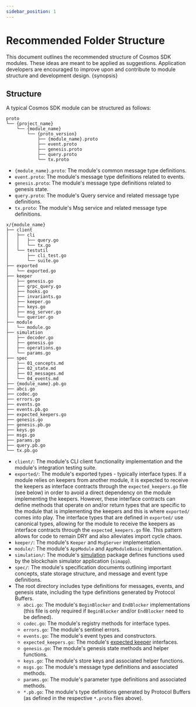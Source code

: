 ```yaml
---
sidebar_position: 1
---
```


# Recommended Folder Structure

This document outlines the recommended structure of Cosmos SDK modules. These ideas are meant to be applied as suggestions. Application developers are encouraged to improve upon and contribute to module structure and development design. {synopsis}

## Structure

A typical Cosmos SDK module can be structured as follows:

```shell
proto
└── {project_name}
    └── {module_name}
        └── {proto_version}
            ├── {module_name}.proto
            ├── event.proto
            ├── genesis.proto
            ├── query.proto
            └── tx.proto
```

* `{module_name}.proto`: The module's common message type definitions.
* `event.proto`: The module's message type definitions related to events.
* `genesis.proto`: The module's message type definitions related to genesis state.
* `query.proto`: The module's Query service and related message type definitions.
* `tx.proto`: The module's Msg service and related message type definitions.

```shell
x/{module_name}
├── client
│   ├── cli
│   │   ├── query.go
│   │   └── tx.go
│   └── testutil
│       ├── cli_test.go
│       └── suite.go
├── exported
│   └── exported.go
├── keeper
│   ├── genesis.go
│   ├── grpc_query.go
│   ├── hooks.go
│   ├── invariants.go
│   ├── keeper.go
│   ├── keys.go
│   ├── msg_server.go
│   └── querier.go
├── module
│   └── module.go
├── simulation
│   ├── decoder.go
│   ├── genesis.go
│   ├── operations.go
│   └── params.go
├── spec
│   ├── 01_concepts.md
│   ├── 02_state.md
│   ├── 03_messages.md
│   └── 04_events.md
├── {module_name}.pb.go
├── abci.go
├── codec.go
├── errors.go
├── events.go
├── events.pb.go
├── expected_keepers.go
├── genesis.go
├── genesis.pb.go
├── keys.go
├── msgs.go
├── params.go
├── query.pb.go
└── tx.pb.go
```

* `client/`: The module's CLI client functionality implementation and the module's integration testing suite.
* `exported/`: The module's exported types - typically interface types. If a module relies on keepers from another module, it is expected to receive the keepers as interface contracts through the `expected_keepers.go` file (see below) in order to avoid a direct dependency on the module implementing the keepers. However, these interface contracts can define methods that operate on and/or return types that are specific to the module that is implementing the keepers and this is where `exported/` comes into play. The interface types that are defined in `exported/` use canonical types, allowing for the module to receive the keepers as interface contracts through the `expected_keepers.go` file. This pattern allows for code to remain DRY and also alleviates import cycle chaos.
* `keeper/`: The module's `Keeper` and `MsgServer` implementation.
* `module/`: The module's `AppModule` and `AppModuleBasic` implementation.
* `simulation/`: The module's [simulation](./simulator.html) package defines functions used by the blockchain simulator application (`simapp`).
* `spec/`: The module's specification documents outlining important concepts, state storage structure, and message and event type definitions.
* The root directory includes type definitions for messages, events, and genesis state, including the type definitions generated by Protocol Buffers.
    * `abci.go`: The module's `BeginBlocker` and `EndBlocker` implementations (this file is only required if `BeginBlocker` and/or `EndBlocker` need to be defined).
    * `codec.go`: The module's registry methods for interface types.
    * `errors.go`: The module's sentinel errors.
    * `events.go`: The module's event types and constructors.
    * `expected_keepers.go`: The module's [expected keeper](./keeper.html#type-definition) interfaces.
    * `genesis.go`: The module's genesis state methods and helper functions.
    * `keys.go`: The module's store keys and associated helper functions.
    * `msgs.go`: The module's message type definitions and associated methods.
    * `params.go`: The module's parameter type definitions and associated methods.
    * `*.pb.go`: The module's type definitions generated by Protocol Buffers (as defined in the respective `*.proto` files above).
